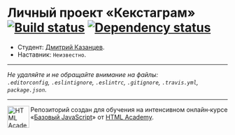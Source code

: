 # Личный проект «Кекстаграм» [![Build status][travis-image]][travis-url] [![Dependency status][dependency-image]][dependency-url]

* Студент: [Дмитрий Казанцев](https://up.htmlacademy.ru/javascript/4/user/24186).
* Наставник: `Неизвестно`.

---

_Не удаляйте и не обращайте внимание на файлы:_<br>
_`.editorconfig`, `.eslintignore`, `.eslintrc`, `.gitignore`, `.travis.yml`, `package.json`._

---

<a href="https://htmlacademy.ru/intensive/javascript"><img align="left" width="50" height="50" title="HTML Academy" src="https://up.htmlacademy.ru/static/img/intensive/javascript/logo-for-github.svg"></a>

Репозиторий создан для обучения на интенсивном онлайн‑курсе «[Базовый JavaScript](https://htmlacademy.ru/intensive/javascript)» от [HTML Academy](https://htmlacademy.ru).

[travis-image]: https://travis-ci.org/htmlacademy-javascript/24186-kekstagram.svg?branch=master
[travis-url]: https://travis-ci.org/htmlacademy-javascript/24186-kekstagram
[dependency-image]: https://david-dm.org/htmlacademy-javascript/24186-kekstagram.svg?style=flat-square
[dependency-url]: https://david-dm.org/htmlacademy-javascript/24186-kekstagram
